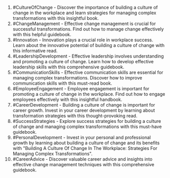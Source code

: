 1. #CultureOfChange - Discover the importance of building a culture of change in the workplace and learn strategies for managing complex transformations with this insightful book.
2. #ChangeManagement - Effective change management is crucial for successful transformations. Find out how to manage change effectively with this helpful guidebook.
3. #Innovation - Innovation plays a crucial role in workplace success. Learn about the innovative potential of building a culture of change with this informative read.
4. #LeadershipDevelopment - Effective leadership involves understanding and promoting a culture of change. Learn how to develop effective leadership skills with this comprehensive guidebook.
5. #CommunicationSkills - Effective communication skills are essential for managing complex transformations. Discover how to improve communication skills with this must-read book.
6. #EmployeeEngagement - Employee engagement is important for promoting a culture of change in the workplace. Find out how to engage employees effectively with this insightful handbook.
7. #CareerDevelopment - Building a culture of change is important for career growth. Invest in your career development by learning about transformation strategies with this thought-provoking read.
8. #SuccessStrategies - Explore success strategies for building a culture of change and managing complex transformations with this must-have guidebook.
9. #PersonalDevelopment - Invest in your personal and professional growth by learning about building a culture of change and its benefits with "Building A Culture Of Change In The Workplace: Strategies For Managing Complex Transformations".
10. #CareerAdvice - Discover valuable career advice and insights into effective change management techniques with this comprehensive guidebook.
